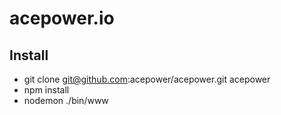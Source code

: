 # acepower.io

## Install
- git clone git@github.com:acepower/acepower.git acepower
- npm install
- nodemon ./bin/www